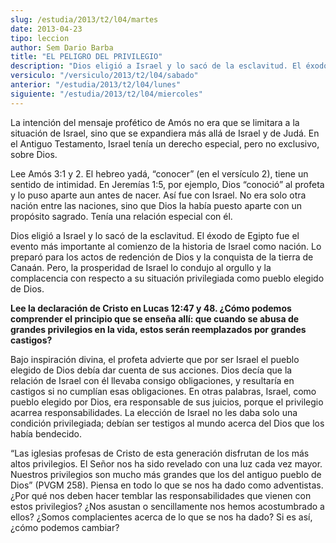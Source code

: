 ```yaml
---
slug: /estudia/2013/t2/l04/martes
date: 2013-04-23
tipo: leccion
author: Sem Dario Barba
title: "EL PELIGRO DEL PRIVILEGIO"
description: "Dios eligió a Israel y lo sacó de la esclavitud. El éxodo de Egipto fue el  evento más importante al comienzo de la historia de Israel como nación. Lo  preparó para los actos de redención de Dios y la conquista de la tierra de  Canaán. Pero, la prosperidad de Israel lo condujo..."
versiculo: "/versiculo/2013/t2/l04/sabado"
anterior: "/estudia/2013/t2/l04/lunes"
siguiente: "/estudia/2013/t2/l04/miercoles"
---
```


La intención del mensaje profético de Amós no era que se limitara a la situación de Israel, sino que se expandiera más allá de Israel y de Judá. En el Antiguo Testamento, Israel tenía un derecho especial, pero no exclusivo, sobre Dios.

Lee Amós 3:1 y 2. El hebreo yadá, “conocer” (en el versículo 2), tiene un sentido de intimidad. En Jeremías 1:5, por ejemplo, Dios “conoció” al profeta y lo puso aparte aun antes de nacer. Así fue con Israel. No era solo otra nación entre las naciones, sino que Dios la había puesto aparte con un propósito sagrado. Tenía una relación especial con él.

Dios eligió a Israel y lo sacó de la esclavitud. El éxodo de Egipto fue el evento más importante al comienzo de la historia de Israel como nación. Lo preparó para los actos de redención de Dios y la conquista de la tierra de Canaán. Pero, la prosperidad de Israel lo condujo al orgullo y la complacencia con respecto a su situación privilegiada como pueblo elegido de Dios.

**Lee la declaración de Cristo en Lucas 12:47 y 48. ¿Cómo podemos comprender el principio que se enseña allí: que cuando se abusa de grandes privilegios en la vida, estos serán reemplazados por grandes castigos?**

Bajo inspiración divina, el profeta advierte que por ser Israel el pueblo elegido de Dios debía dar cuenta de sus acciones. Dios decía que la relación de Israel con él llevaba consigo obligaciones, y resultaría en castigos si no cumplían esas obligaciones. En otras palabras, Israel, como pueblo elegido por Dios, era responsable de sus juicios, porque el privilegio acarrea responsabilidades. La elección de Israel no les daba solo una condición privilegiada; debían ser testigos al mundo acerca del Dios que los había bendecido.

“Las iglesias profesas de Cristo de esta generación disfrutan de los más altos privilegios. El Señor nos ha sido revelado con una luz cada vez mayor. Nuestros privilegios son mucho más grandes que los del antiguo pueblo de Dios” (PVGM 258). Piensa en todo lo que se nos ha dado como adventistas. ¿Por qué nos deben hacer temblar las responsabilidades que vienen con estos privilegios? ¿Nos asustan o sencillamente nos hemos acostumbrado a ellos? ¿Somos complacientes acerca de lo que se nos ha dado? Si es así, ¿cómo podemos cambiar?
